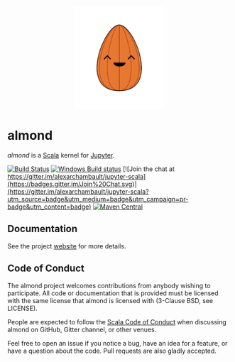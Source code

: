 <div align="center">
<img src="docs/website/static/logos/impure-logos-almond-0.svg" alt="logo" width="40%">
</div>

# almond

*almond* is a [Scala](https://scala-lang.org) kernel for [Jupyter](https://jupyter.org).

[![Build Status](https://travis-ci.org/almond-sh/almond.svg?branch=master)](https://travis-ci.org/almond-sh/almond)
[![Windows Build status](https://ci.appveyor.com/api/projects/status/4xg2mrvnttcxr4e8/branch/master?svg=true)](https://ci.appveyor.com/project/alexarchambault/almond/branch/master)
[![Join the chat at https://gitter.im/alexarchambault/jupyter-scala](https://badges.gitter.im/Join%20Chat.svg)](https://gitter.im/alexarchambault/jupyter-scala?utm_source=badge&utm_medium=badge&utm_campaign=pr-badge&utm_content=badge)
[![Maven Central](https://img.shields.io/maven-central/v/sh.almond/kernel_2.12.svg)](https://maven-badges.herokuapp.com/maven-central/sh.almond/kernel_2.12)

## Documentation

See the project [website](https://almond.sh) for more details.

## Code of Conduct

The almond project welcomes contributions from anybody wishing to participate.
All code or documentation that is provided must be licensed with the same
license that almond is licensed with (3-Clause BSD, see LICENSE).

People are expected to follow the [Scala Code of Conduct](https://www.scala-lang.org/conduct)
when discussing almond on GitHub, Gitter channel, or other venues.

Feel free to open an issue if you notice a bug, have an idea for a feature, or have a question about the code. Pull requests are also gladly accepted.

